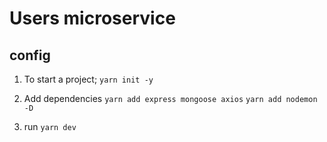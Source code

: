 # Users microservice

## config
1. To start a project;
``yarn init -y``

2. Add dependencies
``yarn add express mongoose axios``
``yarn add nodemon -D``

3. run
``yarn dev``